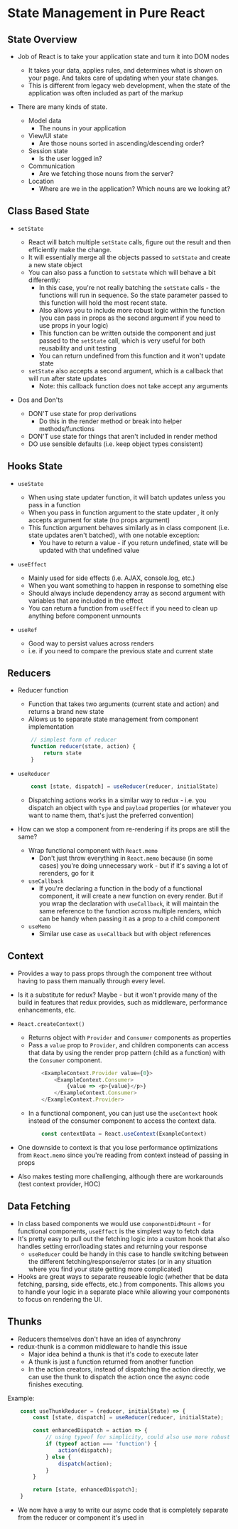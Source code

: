 # State Management in Pure React

## State Overview

- Job of React is to take your application state and turn it into DOM nodes
    - It takes your data, applies rules, and determines what is shown on your page. And takes care of updating when your state changes.
    - This is different from legacy web development, when the state of the application was often included as part of the markup

- There are many kinds of state.
    - Model data
        - The nouns in your application
    - View/UI state
        - Are those nouns sorted in ascending/descending order?
    - Session state
        - Is the user logged in?
    - Communication
        - Are we fetching those nouns from the server?
    - Location
        - Where are we in the application? Which nouns are we looking at?

## Class Based State

- `setState`
    - React will batch multiple `setState` calls, figure out the result and then efficiently make the change.
    - It will essentially merge all the objects passed to `setState` and create a new state object
    - You can also pass a function to `setState` which will behave a bit differently:
        - In this case, you're not really batching the `setState` calls - the functions will run in sequence. So the state parameter passed to this function will hold the most recent state.
        - Also allows you to include more robust logic within the function (you can pass in props as the second argument if you need to use props in your logic)
        - This function can be written outside the component and just passed to the `setState` call, which is very useful for both reusability and unit testing
        - You can return undefined from this function and it won't update state
    - `setState` also accepts a second argument, which is a callback that will run after state updates
        - Note: this callback function does not take accept any arguments

- Dos and Don'ts
    - DON'T use state for prop derivations
        - Do this in the render method or break into helper methods/functions
    - DON'T use state for things that aren't included in render method
    - DO use sensible defaults (i.e. keep object types consistent)

## Hooks State
- `useState`
    - When using state updater function, it will batch updates unless you pass in a function
    - When you pass in function argument to the state updater , it only accepts argument for state (no props argument)
    - This function argument behaves similarly as in class component (i.e. state updates aren't batched), with one notable exception:
        - You have to return a value - if you return undefined, state will be updated with that undefined value

- `useEffect`
    - Mainly used for side effects (i.e. AJAX, console.log, etc.)
    - When you want something to happen in response to something else
    - Should always include dependency array as second argument with variables that are included in the effect
    - You can return a function from `useEffect` if you need to clean up anything before component unmounts 

- `useRef`
    - Good way to persist values across renders
    - i.e. if you need to compare the previous state and current state

## Reducers
- Reducer function
    - Function that takes two arguments (current state and action) and returns a brand new state
    - Allows us to separate state management from component implementation
    ```javascript
        // simplest form of reducer
        function reducer(state, action) {
            return state
        }
    ```

- `useReducer`
    ```javascript
        const [state, dispatch] = useReducer(reducer, initialState)
    ```
    - Dispatching actions works in a similar way to redux - i.e. you dispatch an object with `type` and `payload` properties (or whatever you want to name them, that's just the preferred convention)

- How can we stop a component from re-rendering if its props are still the same?
    - Wrap functional component with `React.memo`
        - Don't just throw everything in `React.memo` because (in some cases) you're doing unnecessary work - but if it's saving a lot of rerenders, go for it
    - `useCallback`
        - If you're declaring a function in the body of a functional component, it will create a new function on every render. But if you wrap the declaration with `useCallback`, it will maintain the same reference to the function across multiple renders, which can be handy when passing it as a prop to a child component
    - `useMemo`
        - Similar use case as `useCallback` but with object references

## Context
- Provides a way to pass props through the component tree without having to pass them manually through every level.
- Is it a substitute for redux? Maybe - but it won't provide many of the build in features that redux provides, such as middleware, performance enhancements, etc.


- `React.createContext()`
    - Returns object with `Provider` and `Consumer` components as properties
    - Pass a `value` prop to `Provider`, and children components can access that data by using the render prop pattern (child as a function) with the `Consumer` component.
        ```javascript
            <ExampleContext.Provider value={0}>
                <ExampleContext.Consumer>
                    {value => <p>{value}</p>}
                </ExampleContext.Consumer>
            </ExampleContext.Provider>
        ```
    - In a functional component, you can just use the `useContext` hook instead of the consumer component to access the context data.
        ```javascript
            const contextData = React.useContext(ExampleContext)
        ```
- One downside to context is that you lose performance optimizations from `React.memo` since you're reading from context instead of passing in props 

- Also makes testing more challenging, although there are workarounds (test context provider, HOC)

## Data Fetching
- In class based components we would use `componentDidMount` - for functional components, `useEffect` is the simplest way to fetch data
- It's pretty easy to pull out the fetching logic into a custom hook that also handles setting error/loading states and returning your response
    - `useReducer` could be handy in this case to handle switching between the different fetching/response/error states (or in any situation where you find your state getting more complicated)
- Hooks are great ways to separate reuseable logic (whether that be data fetching, parsing, side effects, etc.) from components. This allows you to handle your logic in a separate place while allowing your components to focus on rendering the UI.

## Thunks
- Reducers themselves don't have an idea of asynchrony
- redux-thunk is a common middleware to handle this issue
    - Major idea behind a thunk is that it's code to execute later
    - A thunk is just a function returned from another function 
    - In the action creators, instead of dispatching the action directly, we can use the thunk to dispatch the action once the async code finishes executing.

Example:
```javascript
    const useThunkReducer = (reducer, initialState) => {
        const [state, dispatch] = useReducer(reducer, initialState);

        const enhancedDispatch = action => {
            // using typeof for simplicity, could also use more robust isFunction check from lodash
            if (typeof action === 'function') {
                action(dispatch);
            } else {
                dispatch(action);
            }
        }

        return [state, enhancedDispatch];
    }
```

- We now have a way to write our async code that is completely separate from the reducer or component it's used in
